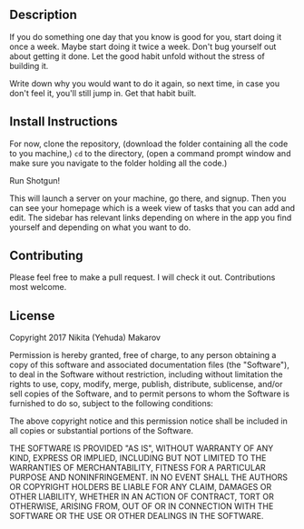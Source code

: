 ## Description

If you do something one day that you know is good for you, start doing it once a week. Maybe start doing it twice a week. Don't bug yourself out about getting it done. Let the good habit unfold without the stress of building it.

Write down why you would want to do it again, so next time, in case you don't feel it, you'll still jump in. Get that habit built.

## Install Instructions

For now, clone the repository, (download the folder containing all the code to you machine,) `cd` to the directory, (open a command prompt window and make sure you navigate to the folder holding all the code.)

Run Shotgun!

This will launch a server on your machine, go there, and signup. Then you can see your homepage which is a week view of tasks that you can add and edit. The sidebar has relevant links depending on where in the app you find yourself and depending on what you want to do.

## Contributing

Please feel free to make a pull request. I will check it out. Contributions most welcome.

## License

Copyright 2017 Nikita (Yehuda) Makarov

Permission is hereby granted, free of charge, to any person obtaining a copy of this software and associated documentation files (the "Software"), to deal in the Software without restriction, including without limitation the rights to use, copy, modify, merge, publish, distribute, sublicense, and/or sell copies of the Software, and to permit persons to whom the Software is furnished to do so, subject to the following conditions:

The above copyright notice and this permission notice shall be included in all copies or substantial portions of the Software.

THE SOFTWARE IS PROVIDED "AS IS", WITHOUT WARRANTY OF ANY KIND, EXPRESS OR IMPLIED, INCLUDING BUT NOT LIMITED TO THE WARRANTIES OF MERCHANTABILITY, FITNESS FOR A PARTICULAR PURPOSE AND NONINFRINGEMENT. IN NO EVENT SHALL THE AUTHORS OR COPYRIGHT HOLDERS BE LIABLE FOR ANY CLAIM, DAMAGES OR OTHER LIABILITY, WHETHER IN AN ACTION OF CONTRACT, TORT OR OTHERWISE, ARISING FROM, OUT OF OR IN CONNECTION WITH THE SOFTWARE OR THE USE OR OTHER DEALINGS IN THE SOFTWARE.
